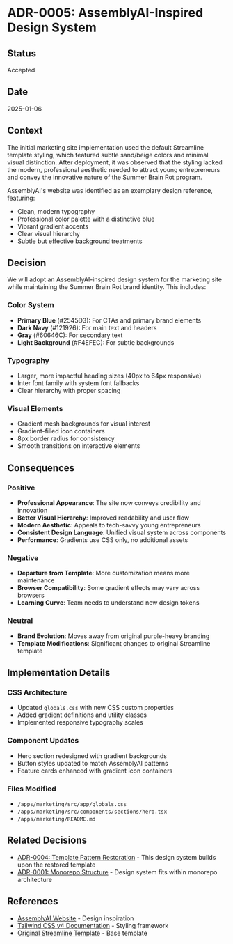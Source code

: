 # ADR-0005: AssemblyAI-Inspired Design System

## Status
Accepted

## Date
2025-01-06

## Context
The initial marketing site implementation used the default Streamline template styling, which featured subtle sand/beige colors and minimal visual distinction. After deployment, it was observed that the styling lacked the modern, professional aesthetic needed to attract young entrepreneurs and convey the innovative nature of the Summer Brain Rot program.

AssemblyAI's website was identified as an exemplary design reference, featuring:
- Clean, modern typography
- Professional color palette with a distinctive blue
- Vibrant gradient accents
- Clear visual hierarchy
- Subtle but effective background treatments

## Decision
We will adopt an AssemblyAI-inspired design system for the marketing site while maintaining the Summer Brain Rot brand identity. This includes:

### Color System
- **Primary Blue** (#2545D3): For CTAs and primary brand elements
- **Dark Navy** (#121926): For main text and headers
- **Gray** (#60646C): For secondary text
- **Light Background** (#F4EFEC): For subtle backgrounds

### Typography
- Larger, more impactful heading sizes (40px to 64px responsive)
- Inter font family with system font fallbacks
- Clear hierarchy with proper spacing

### Visual Elements
- Gradient mesh backgrounds for visual interest
- Gradient-filled icon containers
- 8px border radius for consistency
- Smooth transitions on interactive elements

## Consequences

### Positive
- **Professional Appearance**: The site now conveys credibility and innovation
- **Better Visual Hierarchy**: Improved readability and user flow
- **Modern Aesthetic**: Appeals to tech-savvy young entrepreneurs
- **Consistent Design Language**: Unified visual system across components
- **Performance**: Gradients use CSS only, no additional assets

### Negative
- **Departure from Template**: More customization means more maintenance
- **Browser Compatibility**: Some gradient effects may vary across browsers
- **Learning Curve**: Team needs to understand new design tokens

### Neutral
- **Brand Evolution**: Moves away from original purple-heavy branding
- **Template Modifications**: Significant changes to original Streamline template

## Implementation Details

### CSS Architecture
- Updated `globals.css` with new CSS custom properties
- Added gradient definitions and utility classes
- Implemented responsive typography scales

### Component Updates
- Hero section redesigned with gradient backgrounds
- Button styles updated to match AssemblyAI patterns
- Feature cards enhanced with gradient icon containers

### Files Modified
- `/apps/marketing/src/app/globals.css`
- `/apps/marketing/src/components/sections/hero.tsx`
- `/apps/marketing/README.md`

## Related Decisions
- [ADR-0004: Template Pattern Restoration](./0004-template-pattern-restoration.md) - This design system builds upon the restored template
- [ADR-0001: Monorepo Structure](./0001-monorepo-structure.md) - Design system fits within monorepo architecture

## References
- [AssemblyAI Website](https://www.assemblyai.com/) - Design inspiration
- [Tailwind CSS v4 Documentation](https://tailwindcss.com/) - Styling framework
- [Original Streamline Template](https://streamline-nextjs-template.vercel.app/) - Base template